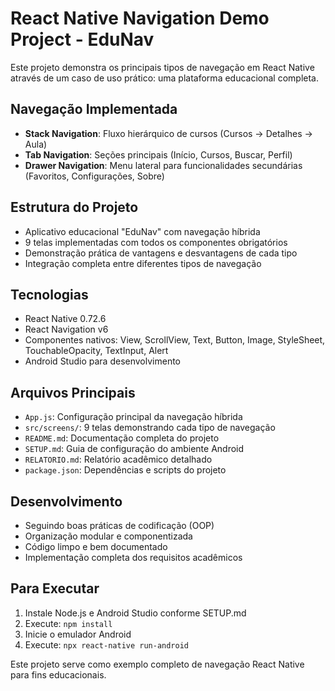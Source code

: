 # React Native Navigation Demo Project - EduNav

Este projeto demonstra os principais tipos de navegação em React Native através de um caso de uso prático: uma plataforma educacional completa.

## Navegação Implementada
- **Stack Navigation**: Fluxo hierárquico de cursos (Cursos → Detalhes → Aula)
- **Tab Navigation**: Seções principais (Início, Cursos, Buscar, Perfil)
- **Drawer Navigation**: Menu lateral para funcionalidades secundárias (Favoritos, Configurações, Sobre)

## Estrutura do Projeto
- Aplicativo educacional "EduNav" com navegação híbrida
- 9 telas implementadas com todos os componentes obrigatórios
- Demonstração prática de vantagens e desvantagens de cada tipo
- Integração completa entre diferentes tipos de navegação

## Tecnologias
- React Native 0.72.6
- React Navigation v6
- Componentes nativos: View, ScrollView, Text, Button, Image, StyleSheet, TouchableOpacity, TextInput, Alert
- Android Studio para desenvolvimento

## Arquivos Principais
- `App.js`: Configuração principal da navegação híbrida
- `src/screens/`: 9 telas demonstrando cada tipo de navegação
- `README.md`: Documentação completa do projeto
- `SETUP.md`: Guia de configuração do ambiente Android
- `RELATORIO.md`: Relatório acadêmico detalhado
- `package.json`: Dependências e scripts do projeto

## Desenvolvimento
- Seguindo boas práticas de codificação (OOP)
- Organização modular e componentizada
- Código limpo e bem documentado
- Implementação completa dos requisitos acadêmicos

## Para Executar
1. Instale Node.js e Android Studio conforme SETUP.md
2. Execute: `npm install`
3. Inicie o emulador Android
4. Execute: `npx react-native run-android`

Este projeto serve como exemplo completo de navegação React Native para fins educacionais.